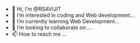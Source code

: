 - 👋 Hi, I’m @RSAVIJIT
- 👀 I’m interested in coding and Web development...
- 🌱 I’m currently learning Web Development...
- 💞️ I’m looking to collaborate on ...
- 📫 How to reach me ...

<!---
RSAVIJIT/RSAVIJIT is a ✨ special ✨ repository because its `README.md` (this file) appears on your GitHub profile.
You can click the Preview link to take a look at your changes.
--->
